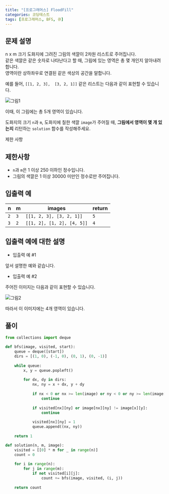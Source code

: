 ```yaml
---
title: "[프로그래머스] FloodFill"
categories: 코딩테스트
tags: [프로그래머스, BFS, 큐]
---
```


## 문제 설명

n x m 크기 도화지에 그려진 그림의 색깔이 2차원 리스트로 주어집니다.  
같은 색깔은 같은 숫자로 나타난다고 할 때, 그림에 있는 영역은 총 몇 개인지 알아내려 합니다.  
영역이란 상하좌우로 연결된 같은 색상의 공간을 말합니다.  

예를 들어, `[[1, 2, 3],  [3, 2, 1]]` 같은 리스트는 다음과 같이 표현할 수 있습니다.  

![그림1](https://grepp-programmers.s3.amazonaws.com/files/production/516f9d3375/3b7691f5-bc15-4dbb-b99a-a66240b41406.png)  

이때, 이 그림에는 총 5개 영역이 있습니다.  

도화지의 크기 `n`과 `m`, 도화지에 칠한 색깔 `image`가 주어질 때, **그림에서 영역이 몇 개 있는지** 리턴하는 `solution` 함수를 작성해주세요.

제한 사항

## 제한사항

- `n`과 `m`은 1 이상 250 이하인 정수입니다.
- 그림의 색깔은 1 이상 30000 미만인 정수로만 주어집니다.

## 입출력 예

|n|m|images|return|
|-|-|------|----|
|`2`|`3`|`[[1, 2, 3], [3, 2, 1]]`|`5`|
|`3`|`2`|`[[1, 2], [1, 2], [4, 5]]`|`4`|

## 입출력 예에 대한 설명

- 입출력 예 #1

앞서 설명한 예와 같습니다.

- 입출력 예 #2

주어진 이미지는 다음과 같이 표현할 수 있습니다.  

![그림2](https://grepp-programmers.s3.amazonaws.com/files/production/516f9d3375/3b7691f5-bc15-4dbb-b99a-a66240b41406.png)  

따라서 이 이미지에는 4개 영역이 있습니다.

## 풀이

```python
from collections import deque

def bfs(image, visited, start):
    queue = deque([start])
    dirs = [(1, 0), (-1, 0), (0, 1), (0, -1)]
    
    while queue:
        x, y = queue.popleft()
        
        for dx, dy in dirs:
            nx, ny = x + dx, y + dy
            
            if nx < 0 or nx >= len(image) or ny < 0 or ny >= len(image[0]):
                continue
            
            if visited[nx][ny] or image[nx][ny] != image[x][y]:
                continue
                
            visited[nx][ny] = 1
            queue.append((nx, ny))
                
    return 1

def solution(n, m, image):
    visited = [[0] * m for _ in range(n)]
    count = 0
    
    for i in range(n):
        for j in range(m):
            if not visited[i][j]:
                count += bfs(image, visited, (i, j))
    
    return count
```